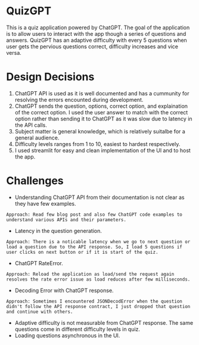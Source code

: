# QuizGPT

This is a quiz application powered by ChatGPT. The goal of the application is to allow users to interact with the app though a series of questions and answers. QuizGPT has an adaptive difficulty with every 5 questions when user gets the pervious questions correct, difficulty increases and vice versa.

# Design Decisions

1. ChatGPT API is used as it is well documented and has a cummunity for resolving the errors encounted during development.
2. ChatGPT sends the question, options, correct option, and explaination of the correct option. I used the user answer to match with the correct option rather than sending it to ChatGPT as it was slow due to latency in the API calls.
3. Subject matter is general knowledge, which is relatively suitalbe for a general audience. 
4. Difficulty levels ranges from 1 to 10, easiest to hardest respectively. 
5. I used streamlit for easy and clean implementation of the UI and to host the app.


# Challenges

- Understanding ChatGPT API from their documentation is not clear as they have few examples.
```
Approach: Read few blog post and also few ChatGPT code examples to understand various APIs and their parameters.
```
- Latency in the question generation.
```
Approach: There is a noticable latency when we go to next question or load a question due to the API response. So, I load 5 questions if user clicks on next button or if it is start of the quiz.
```
- ChatGPT RateError.
```
Approach: Reload the application as load/send the request again resolves the rate error issue as load reduces after few milliseconds.
```
- Decoding Error with ChatGPT response.
```
Approach: Sometimes I encountered JSONDecodError when the question didn't follow the API response contract, I just dropped that question and continue with others.
```
- Adaptive difficulty is not measurable from ChatGPT response. The same questions come in different difficulty levels in quiz.
- Loading questions asynchronous in the UI.
